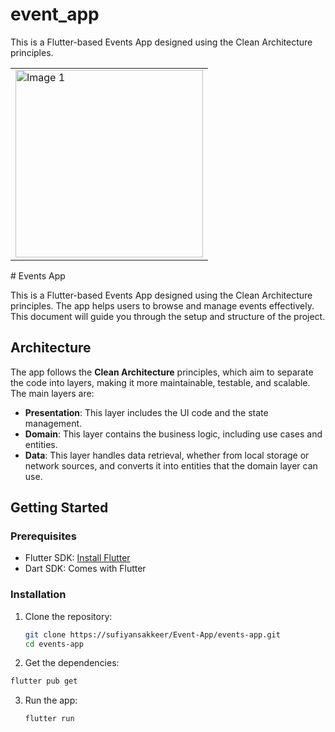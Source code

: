 # event_app
This is a Flutter-based Events App designed using the Clean Architecture principles.
<table>
  <tr>
    <td>
      <img src="https://github.com/user-attachments/assets/d808bac7-1519-4e6c-b08f-f5b2389d6a37" alt="Image 1" width="300px">
    </td>
    
  </tr>

</table>
# Events App

This is a Flutter-based Events App designed using the Clean Architecture principles. The app helps users to browse and manage events effectively. This document will guide you through the setup and structure of the project.


## Architecture

The app follows the **Clean Architecture** principles, which aim to separate the code into layers, making it more maintainable, testable, and scalable. The main layers are:

- **Presentation**: This layer includes the UI code and the state management.
- **Domain**: This layer contains the business logic, including use cases and entities.
- **Data**: This layer handles data retrieval, whether from local storage or network sources, and converts it into entities that the domain layer can use.

## Getting Started

### Prerequisites

- Flutter SDK: [Install Flutter](https://flutter.dev/docs/get-started/install)
- Dart SDK: Comes with Flutter

### Installation

1. Clone the repository:
   ```bash
   git clone https://sufiyansakkeer/Event-App/events-app.git
   cd events-app

2. Get the dependencies:
```bash
flutter pub get
```

3. Run the app:
   ```bash
   flutter run




